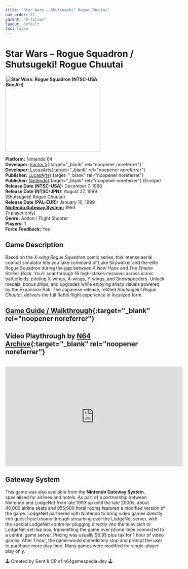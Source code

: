 ```yaml
---
title: "Star Wars – Shutsugeki! Rogue Chuutai"
nav_order: 31
parent: "S-Titles"
layout: default
toc: false
---
```


# Star Wars – Rogue Squadron / Shutsugeki! Rogue Chuutai

<b>
<img src="https://images.launchbox-app.com/bd605fde-2104-4cc0-b9c5-a0f136bfa808.jpg" alt="Star Wars: Rogue Squadron (NTSC-USA Box Art)" width="300" height="240" />
</b>

**Platform:** Nintendo 64  
**Developer:** [Factor 5](https://en.wikipedia.org/wiki/Factor_5){:target="_blank" rel="noopener noreferrer"}  
**Developer:** [LucasArts](https://en.wikipedia.org/wiki/LucasArts){:target="_blank" rel="noopener noreferrer"}  
**Publisher:** [LucasArts](https://en.wikipedia.org/wiki/LucasArts){:target="_blank" rel="noopener noreferrer"}  
**Publisher:** [Nintendo](https://en.wikipedia.org/wiki/Nintendo){:target="_blank" rel="noopener noreferrer"} (Europe)  
**Release Date (NTSC-USA):** December 7, 1998  
**Release Date (NTSC-JPN):** August 27, 1999  
(Shutsugeki! Rogue Chuutai)  
**Release Date (PAL-EUR):** January 10, 1999  
[**Nintendo Gateway System:**](#gateway-system) 1993  
(1-player only)  
**Genre:** Action / Flight Shooter  
**Players:** 1  
**Force Feedback:** Yes  

## Game Description  
Based on the *X-wing Rogue Squadron* comic series, this intense aerial combat simulator lets you take command of Luke Skywalker and the elite Rogue Squadron during the gap between *A New Hope* and *The Empire Strikes Back*. You’ll soar through 16 high-stakes missions across iconic battlefields, piloting X-wings, A-wings, Y-wings, and Snowspeeders. Unlock medals, bonus ships, and upgrades while enjoying sharp visuals powered by the Expansion Pak. The Japanese release, retitled *Shutsugeki! Rogue Chuutai*, delivers the full Rebel flight experience in localized form.

## [Game Guide / Walkthrough](https://gamefaqs.gamespot.com/n64/198787-star-wars-rogue-squadron/faqs/7031){:target="_blank" rel="noopener noreferrer"}

## Video Playthrough by [N64 Archive](https://www.youtube.com/@N64Archive){:target="_blank" rel="noopener noreferrer"}  
<br />  
<iframe width="560" height="315" src="https://www.youtube.com/embed/YWwmCFAGesQ" title="Rogue Squadron Gameplay – N64 Archive" frameborder="0" allowfullscreen></iframe>

## Gateway System  
This game was also available from the **Nintendo Gateway System**, specialised for airlines and hotels. As part of a partnership between Nintendo and LodgeNet from late 1993 up until the late 2000s, about 40,000 airline seats and 955,000 hotel rooms featured a modified version of the game. LodgeNet partnered with Nintendo to bring video games directly into guest hotel rooms through streaming over the LodgeNet server, with the special LodgeNet controller plugging directly into the television or LodgeNet set-top box, transmitting the game over phone lines connected to a central game server. Pricing was usually $6.95 plus tax for 1 hour of video games. After 1 hour, the game would immediately stop and prompt the user to purchase more play time. Many games were modified for single-player play only.

🕹️ Created by Gent & CP of n64gamespedia-dev 🕹️

<!-- Vault Format: n64gamespedia-dev -->
<!-- Protocol Source: _vault-specs/format-protocol.md -->
